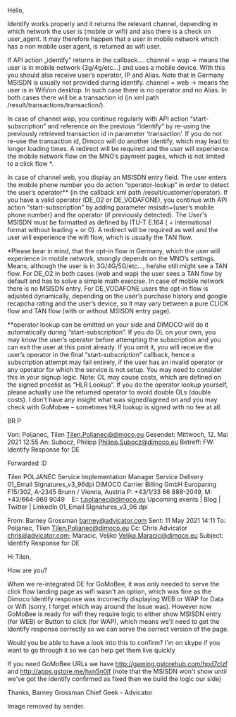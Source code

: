 Hello,
 
Identify works properly and it returns the relevant channel, depending in which network the user is (mobile or wifi) and also there is a check on user_agent. It may therefore happen that a user in mobile network which has a non mobile user agent, is returned as wifi user.
 
If API action „identify” returns in the callback….
channel = wap -> means the user is in mobile network (3g/4g/etc…) and uses a mobile device. With this you should also receive user’s operator, IP and Alias. Note that in Germany MSISDN is usually not provided during identify.
channel = web -> means the user is in Wifi/on desktop. In such case there is no operator and no Alias.
In both cases there will be a transaction id (in xml path /result/transactions/transaction/).
 
In case of channel wap, you continue regularly with API action “start-subscription” and reference on the previous “identify” by re-using the previously retrieved transaction id in parameter ‘transaction’. If you do not re-use the transaction id, Dimoco will do another identify, which may lead to longer loading times.
A redirect will be required and the user will experience the mobile network flow on the MNO’s payment pages, which is not limited to a click flow *.
 
In case of channel web, you display an MSISDN entry field. The user enters the mobile phone number you do action “operator-lookup” in order to detect the user’s operator** (in the callback xml path /result/customer/operator). If you have a valid operator (DE_O2 or DE_VODAFONE), you continue with API action “start-subscription” by adding parameter msisdn={user’s mobile phone number} and the operator (if previously detected). The User's MSISDN must be formatted as defined by ITU-T E.164 ( = international format without leading + or 0).
A redirect will be required as well and the user will experience the wifi flow, which is usually the TAN flow.
 
*Please bear in mind, that the opt-in flow in Germany, which the user will experience in mobile network, strongly depends on the MNO’s settings. Means, although the user is in 3G/4G/5G/etc…, he/she still might see a TAN flow.
For DE_O2 in both cases (web and wap) the user sees a TAN flow by default and has to solve a simple math exercise. In case of mobile network there is no MSISDN entry.
For DE_VODAFONE users the opt-in flow is adjusted dynamically, depending on the user’s purchase history and google recapcha rating and the user’s device, so it may vary between a pure CLICK flow and TAN flow (with or without MSISDN entry page).
 
**operator lookup can be omitted on your side and DIMOCO will do it automatically during “start-subscription”.
If you do OL on your own, you may know the user’s operator before attempting the subscription and you can exit the user at this point already.
If you omit it, you will receive the user’s operator in the final “start-subscription” callback, hence a subscription attempt may fail entirely, if the user has an invalid operator or any operator for which the service is not setup.
You may need to consider this in your signup logic.
Note: OL may cause costs, which are defined on the signed pricelist as “HLR Lookup”. If you do the operator lookup yourself, please actually use the returned operator to avoid double OLs (double costs). I don’t have any insight what was signed/agreed on and you may check with GoMobee – sometimes HLR lookup is signed with no fee at all.
 
BR
P
 
Von: Poljanec, Tilen <Tilen.Poljanec@dimoco.eu> 
Gesendet: Mittwoch, 12. Mai 2021 12:55
An: Subocz, Philipp <Philipp.Subocz@dimoco.eu>
Betreff: FW: Identify Response for DE
 
Forwarded :D
 
Tilen POLJANEC
Service Implementation Manager
Service Delivery
01_Email SIgnatures_v3_96dpi
DIMOCO Carrier Billing GmbH
Europaring F15/302, A-2345 Brunn / Vienna, Austria
P: +43/1/33 66 888-2049, M: +43/664-969 9049   
E:: t.poljanec@dimoco.eu
Upcoming events  |  Blog  |  Twitter  |  LinkedIn
01_Email SIgnatures_v3_96 dpi
 
From: Barney Grossman <barney@advicator.com> 
Sent: 11 May 2021 14:11
To: Poljanec, Tilen <Tilen.Poljanec@dimoco.eu>
Cc: Chris Advicator <chris@advicator.com>; Maracic, Veljko <Veljko.Maracic@dimoco.eu>
Subject: Identify Response for DE
 
Hi Tilen,
 
How are you? 
 
When we re-integrated DE for GoMoBee, it was only needed to serve the click flow landing page as wifi wasn't an option, which was fine as the Dimoco Identify response was incorrectly displaying WEB or WAP for Data or Wifi (sorry, I forget which way around the issue was). However now GoMoBee is ready for wifi they require logic to either show MSISDN entry (for WEB) or Button to click (for WAP), which means we'll need to get the Identify response correctly so we can serve the correct version of the page. 
 
Would you be able to have a look into this to confirm? I'm on skype if you want to go through it so we can help get them live quickly
 
If you need GoMoBee URLs we have http://gaming.gstorehub.com/hpd7clzf  and http://apps.gstore.me/hxn5n0jf (note that the MSISDN won't show until we've got the identify confirmed as fixed then we build the logic our side) 

Thanks,
Barney Grossman
Chief Geek - Advicator
 
Image removed by sender.